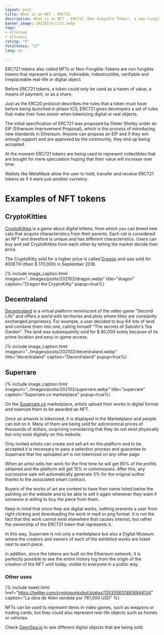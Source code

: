 ```yaml
---
layout: post
title: What is an NFT - ERC721
description: What is an NFT - ERC721 (Non Fungible Token), a non-fungible token.
banner_image: 202102/erc721.webp
tags:
- ethereum
- altcoins
rating: "5"
TotalVotes: "17"
lang: en

---
```

ERC721 tokens also called NFTs or Non-Fungible-Tokens are non fungible tokens that represent a unique, indivisible, indestructible, verifiable and irreplaceable real-life or digital object.

Before ERC721 tokens, a token could only be used as a haven of value, a means of payment, or as a share.

<!--more-->

Just as the ERC20 protocol describes the rules that a token must have before being launched in phase ICO, ERC721 gives developers a set of rules that make their lives easier when tokenizing digital or real objects.

The initial specification of ERC721 was proposed by Dieter Shirley under an EIP (Ethereum Improvement Proposal), which is the process of introducing new standards in Ethereum. Anyone can propose an EIP and if they win enough support and are approved by the community, they end up being accepted.

At the moment ERC721 tokens are being used to represent collectibles that are bought for mere speculation hoping that their value will increase over time.

Wallets like MetaMask allow the user to hold, transfer and receive ERC721 tokens as if it were just another currency.


# Examples of NFT tokens

## CryptoKitties

<a rel="nofollow" href="https://www.cryptokitties.co/">CryptoKitties</a> is a game about digital kittens, from which you can breed new cats that acquire characteristics from their parents.
Each cat is considered an NFT and therefore is unique and has different characteristics. Users can buy and sell CryptoKitties from each other by letting the market decide their price.

The CryptoKitty sold for a higher price is called <a rel="nofollow" href="https://www.cryptokitties.co/kitty/896775">Dragon</a> and was sold for 600ETH (then $ 170,000) in September 2018.

{% include image_caption.html imageurl="../images/posts/202102/dragon.webp" title="dragon" caption="Dragon the CryptoKitty" popup=true%}

## Decentraland

<a rel="nofollow" href="https://decentraland.org/">Decentraland</a> is a virtual platform reminiscent of the video game "Second Life" and offers a world with territories and plots where titles are constantly exchanged proprietary. For example, a user decided to buy 64 lots of land and combine them into one, calling himself "The secrets of Satoshi's Tea Garden". The land was subsequently sold for $ 80,000 solely because of its prime location and easy in-game access.

{% include image_caption.html imageurl="../images/posts/202102/decentraland.webp" title="decentraland" caption="Decentraland" popup=true%}

## Superrare

{% include image_caption.html imageurl="../images/posts/202102/superrare.webp" title="superrare" caption="Superrare.co marketplace" popup=true%}

On the <a rel="nofollow" href="https://superrare.co/">Superrare.co</a> marketplace, artists upload their works in digital format and tokenize them to be awarded an NFT.

Once an artwork is tokenized, it is displayed in the Marketplace and people can bid on it. Many of them are being sold for astronomical prices of thousands of dollars, surprising considering that they do not exist physically but only exist digitally on this website.

Only invited artists can create and sell art on this platform and to be accepted it is necessary to pass a selection process and guarantee to Superrare that the uploaded art is not tokenized on any other page.

When an artist sells her work for the first time he will get 85% of the profits obtained and the platform will get 15% in commissions. After this, any successive sale will automatically generate 3% for the original author thanks to the associated smart contract.

Buyers of the works of art are content to have their name listed below the painting on the website and to be able to sell it again whenever they want if someone is willing to buy the piece from them.

Keep in mind that since they are digital works, nothing prevents a user from right clicking and downloading the work in mp4 or png format. It is not the fact that this work cannot exist elsewhere that causes interest, but rather the ownership of the ERC721 token that represents it.

In this way, Superrare is not only a marketplace but also a Digital Museum where the creators and owners of each of the exhibited works are listed next to each piece.

In addition, since the tokens are built on the Ethereum network, it is perfectly possible to see the entire history log from the origin of the creation of the NFT until today, visible to everyone in a public way.


### Other uses

{% include tweet.html href="https://twitter.com/cryptopunksbot/status/1353058374816944134" caption="La obra de Alien vendida por 761,000 USD" %}


NFTs can be used to represent items in video games, such as weapons or trading cards, but they could also represent real-life objects such as homes or vehicles.

Check <a rel="nofollow" href=" https://opensea.io/">OpenSea.io</a> to see different digital objects that are being sold.